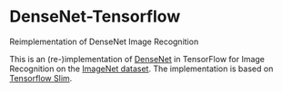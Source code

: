 # DenseNet-Tensorflow
Reimplementation of DenseNet Image Recognition

This is an (re-)implementation of [DenseNet](https://arxiv.org/abs/1608.06993) in TensorFlow for Image Recognition on the [ImageNet dataset](http://image-net.org/download-images). The implementation is based on [Tensorflow Slim](https://github.com/tensorflow/tensorflow/tree/master/tensorflow/contrib/slim).